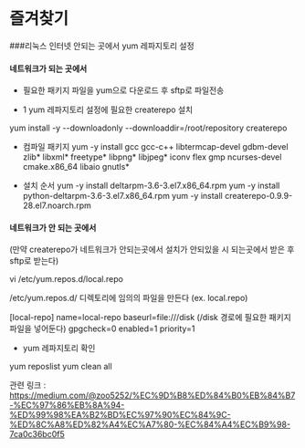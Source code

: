 # 즐겨찾기 

###리눅스 인터넷 안되는 곳에서 yum 레파지토리 설정
#### 네트워크가 되는 곳에서

- 필요한 패키지 파일을 yum으로 다운로드 후 sftp로 파일전송 

- 1 yum 레파지토리 설정에 필요한 createrepo 설치

yum install -y --downloadonly --downloaddir=/root/repository createrepo
- 컴파일 패키지
yum -y install gcc gcc-c++ libtermcap-devel gdbm-devel zlib* libxml* freetype* libpng* libjpeg* iconv flex gmp ncurses-devel cmake.x86_64 libaio gnutls*

- 설치 순서 
yum -y install deltarpm-3.6-3.el7.x86_64.rpm 
yum -y install python-deltarpm-3.6-3.el7.x86_64.rpm 
yum -y install createrepo-0.9.9-28.el7.noarch.rpm

####  네트워크가 안 되는 곳에서

(만약 createrepo가 네트워크가 안되는곳에서 설치가 안되있을 시 되는곳에서 받은 후 sftp로 받는다)



vi /etc/yum.repos.d/local.repo

/etc/yum.repos.d/ 디렉토리에 임의의 파일을 만든다 (ex. local.repo)

[local-repo] 
name=local-repo 
baseurl=file:///disk  (/disk 경로에 필요한 패키지 파일을 넣어둔다)
gpgcheck=0 
enabled=1 
priority=1





 
 
 
 * yum 레파지토리 확인

yum reposlist
yum clean all
 
 
 관련 링크 :
https://medium.com/@zoo5252/%EC%9D%B8%ED%84%B0%EB%84%B7-%EC%97%86%EB%8A%94-%ED%99%98%EA%B2%BD%EC%97%90%EC%84%9C-%ED%8C%A8%ED%82%A4%EC%A7%80-%EC%84%A4%EC%B9%98-7ca0c36bc0f5
 
